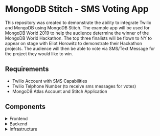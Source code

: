 # MongoDB Stitch - SMS Voting App

This repository was created to demonstrate the ability to integrate Twilio and MongoDB using MongoDB Stitch. The example app will be used for MongoDB World 2019 to help the audience determine the winner of the MongoDB World Hackathon. The top three finalists will be flown to NY to appear on stage with Eliot Horowitz to demonstrate their Hackathon projects. The audience will then be able to vote via SMS/Text Message for the project they would like to win.

## Requirements

* Twilio Account with SMS Capabilities
* Twilio Telphone Number (to receive sms messages for votes)
* MongoDB Atlas Account and Stitch Application

## Components

<details><summary>Frontend</summary>
<p>

### HTML - dashboard.html

The `dashboard.html` file is hosted using MongoDB Stitch's static hosting capabilities.

</p>
</details>

<details><summary>Backend</summary>
<p>

### Service: Twilio - Incoming Webhook - vote.js

This is the code that executes when an sms text message is sent from Twilio to the API created in Stitch.

### Value: twilioNumber

Create a value to store the twilio telephone number you will use.

</p>
</details>

<details><summary>Infrastructure</summary>
<p>

### MongoDB Servers - MongoDB Atlas

MongoDB Databases are hosted in MongoDB Atlas.

</p>
</details>
